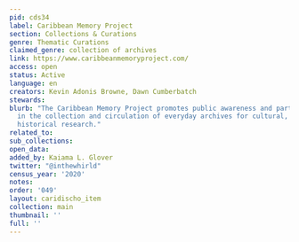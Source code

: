 ```yaml
---
pid: cds34
label: Caribbean Memory Project
section: Collections & Curations
genre: Thematic Curations
claimed_genre: collection of archives
link: https://www.caribbeanmemoryproject.com/
access: open
status: Active
language: en
creators: Kevin Adonis Browne, Dawn Cumberbatch
stewards:
blurb: "​The Caribbean Memory Project promotes public awareness and participation
  in the collection and circulation of everyday archives for cultural, social, and
  historical research."
related_to:
sub_collections:
open_data:
added_by: Kaiama L. Glover
twitter: "@inthewhirld"
census_year: '2020'
notes:
order: '049'
layout: caridischo_item
collection: main
thumbnail: ''
full: ''
---
```

